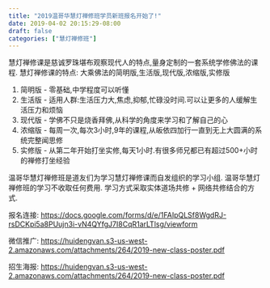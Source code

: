 ```yaml
---
title: "2019温哥华慧灯禅修班学员新班报名开始了!"
date: 2019-04-02 20:15:29-08:00
draft: false
categories: ["慧灯禅修班"]
---
```

慧灯禅修课是慈诚罗珠堪布观察现代人的特点,量身定制的一套系统学修佛法的课程.
慧灯禅修课的特点: 大乘佛法的简明版,生活版,现代版,浓缩版,实修版
1. 简明版 - 零基础,中学程度可以听懂
2. 生活版 - 适用人群:生活压力大,焦虑,抑郁,忙碌没时间.可以让更多的人缓解生活压力和烦恼
3. 现代版 - 学佛不只是烧香拜佛,从科学的角度来学习和了解自己的心
4. 浓缩版 - 每周一次,每次3小时,9年的课程,从皈依四加行一直到无上大圆满的系统完整闻思修
5. 实修版 - 从第二年开始打坐实修,每天1小时.有很多师兄都已有超过500+小时的禅修打坐经验

温哥华慧灯禅修班是道友们为学习慧灯禅修课而自发组织的学习小组.
温哥华慧灯禅修班的学习不收取任何费用. 学习方式采取实体道场共修 + 网络共修结合的方式.

报名连接:
  https://docs.google.com/forms/d/e/1FAIpQLSf8WgdRJ-rsDCKpi5a8PUujn3i-vN4QYfgJ7I8CqR1arLTlsg/viewform

微信推广:
  https://huidengvan.s3-us-west-2.amazonaws.com/attachments/264/2019-new-class-poster.pdf

招生海报:
 https://huidengvan.s3-us-west-2.amazonaws.com/attachments/264/2019-new-class-poster.pdf
